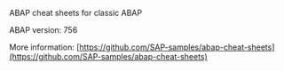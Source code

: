 ABAP cheat sheets for classic ABAP

ABAP version: 756

More information: [https://github.com/SAP-samples/abap-cheat-sheets](https://github.com/SAP-samples/abap-cheat-sheets)